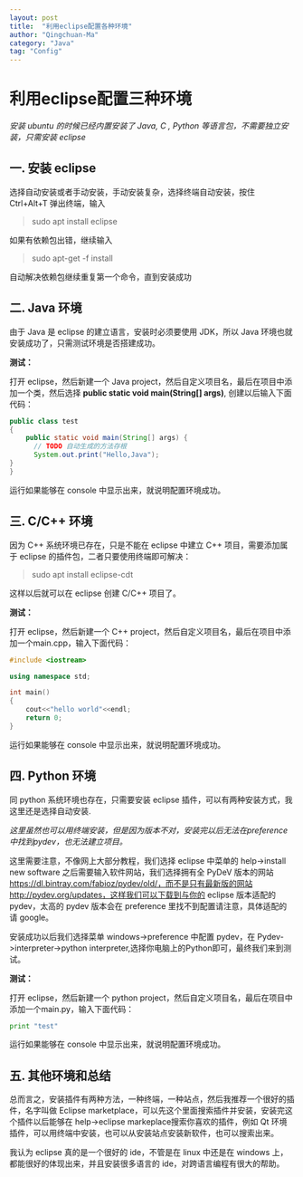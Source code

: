 ```yaml
---
layout: post
title:  "利用eclipse配置各种环境"
author: "Qingchuan-Ma"
category: "Java"
tag: "Config"
---
```


# 利用eclipse配置三种环境

*安装 ubuntu 的时候已经内置安装了 Java, C , Python 等语言包，不需要独立安装，只需安装 eclipse*

## 一. 安装 eclipse

选择自动安装或者手动安装，手动安装复杂，选择终端自动安装，按住 Ctrl+Alt+T 弹出终端，输入
> sudo apt install eclipse

如果有依赖包出错，继续输入
> sudo apt-get -f install

自动解决依赖包继续重复第一个命令，直到安装成功

## 二. Java 环境

由于 Java 是 eclipse 的建立语言，安装时必须要使用 JDK，所以 Java 环境也就安装成功了，只需测试环境是否搭建成功。

**测试：**

打开 eclipse，然后新建一个 Java project，然后自定义项目名，最后在项目中添加一个类，然后选择 **public static void main(String[] args)**, 创建以后输入下面代码：

``` Java
public class test
{
    public static void main(String[] args) {
      // TODO 自动生成的方法存根
      System.out.print("Hello,Java");
}
}
```
运行如果能够在 console 中显示出来，就说明配置环境成功。


## 三. C/C++ 环境

因为 C++ 系统环境已存在，只是不能在 eclipse 中建立 C++ 项目，需要添加属于 eclipse 的插件包，二者只要使用终端即可解决：
>sudo apt install eclipse-cdt

这样以后就可以在 eclipse 创建 C/C++ 项目了。

**测试：**

打开 eclipse，然后新建一个 C++ project，然后自定义项目名，最后在项目中添加一个main.cpp，输入下面代码：

``` C++
#include <iostream>

using namespace std;

int main()
{
    cout<<"hello world"<<endl;
    return 0;
}
```
运行如果能够在 console 中显示出来，就说明配置环境成功。

## 四. Python 环境

同 python 系统环境也存在，只需要安装 eclipse 插件，可以有两种安装方式，我这里还是选择自动安装.

*这里虽然也可以用终端安装，但是因为版本不对，安装完以后无法在preference中找到pydev，也无法建立项目。*

这里需要注意，不像网上大部分教程，我们选择 eclipse 中菜单的 help->install new software 之后需要输入软件网站，我们选择拥有全 PyDeV 版本的网站 https://dl.bintray.com/fabioz/pydev/old/，而不是只有最新版的网站 http://pydev.org/updates，这样我们可以下载到与你的 eclipse 版本适配的 pydev，太高的 pydev 版本会在 preference 里找不到配置请注意，具体适配的请 google。

安装成功以后我们选择菜单 windows->preference 中配置 pydev，在 Pydev->interpreter->python interpreter,选择你电脑上的Python即可，最终我们来到测试。

**测试：**

打开 eclipse，然后新建一个 python project，然后自定义项目名，最后在项目中添加一个main.py，输入下面代码：

``` Python
print "test"
```
运行如果能够在 console 中显示出来，就说明配置环境成功。

## 五. 其他环境和总结

总而言之，安装插件有两种方法，一种终端，一种站点，然后我推荐一个很好的插件，名字叫做 Eclipse marketplace，可以先这个里面搜索插件并安装，安装完这个插件以后能够在 help->eclipse markeplace搜索你喜欢的插件，例如 Qt 环境插件，可以用终端中安装，也可以从安装站点安装新软件，也可以搜索出来。

我认为 eclipse 真的是一个很好的 ide，不管是在 linux 中还是在 windows 上，都能很好的体现出来，并且安装很多语言的 ide，对跨语言编程有很大的帮助。

